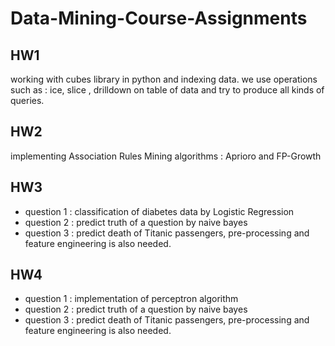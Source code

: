 # Data-Mining-Course-Assignments  
  
  ## HW1  
  working with cubes library in python and indexing data. we use operations such as : ice, slice , drilldown on table of data and try to produce all kinds of queries.

 ## HW2  
  implementing Association Rules Mining algorithms : Aprioro and FP-Growth
  
 ## HW3  
 * question 1 : classification of diabetes data by Logistic Regression
 * question 2 : predict truth of a question by naive bayes 
 * question 3 : predict death of Titanic passengers, pre-processing and feature engineering is also needed.

 ## HW4  
 * question 1 : implementation of perceptron algorithm
 * question 2 : predict truth of a question by naive bayes 
 * question 3 : predict death of Titanic passengers, pre-processing and feature engineering is also needed.
